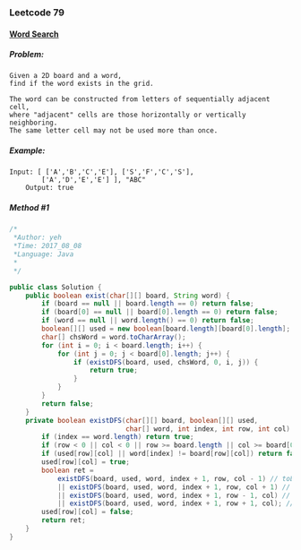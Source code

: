 

### Leetcode 79
#### [Word Search](https://leetcode.com/problems/word-search)

  

##### ***Problem:***

    Given a 2D board and a word, 
    find if the word exists in the grid.

    The word can be constructed from letters of sequentially adjacent cell,
    where "adjacent" cells are those horizontally or vertically neighboring. 
    The same letter cell may not be used more than once.


##### ***Example:***

    Input: [ ['A','B','C','E'], ['S','F','C','S'], 
            ['A','D','E','E'] ], "ABC"
        Output: true

##### *Method #1*
``` java
/*
 *Author: yeh
 *Time: 2017_08_08
 *Language: Java
 *
 */

public class Solution {
    public boolean exist(char[][] board, String word) {
        if (board == null || board.length == 0) return false;
        if (board[0] == null || board[0].length == 0) return false;
        if (word == null || word.length() == 0) return false;
        boolean[][] used = new boolean[board.length][board[0].length];
        char[] chsWord = word.toCharArray();
        for (int i = 0; i < board.length; i++) {
            for (int j = 0; j < board[0].length; j++) {
                if (existDFS(board, used, chsWord, 0, i, j)) {
                    return true;
                }
            }
        }
        return false;
    }
    private boolean existDFS(char[][] board, boolean[][] used, 
                             char[] word, int index, int row, int col) {
        if (index == word.length) return true;
        if (row < 0 || col < 0 || row >= board.length || col >= board[0].length) return false;
        if (used[row][col] || word[index] != board[row][col]) return false;
        used[row][col] = true;
        boolean ret = 
            existDFS(board, used, word, index + 1, row, col - 1) // toL
            || existDFS(board, used, word, index + 1, row, col + 1) // toR
            || existDFS(board, used, word, index + 1, row - 1, col) // toU
            || existDFS(board, used, word, index + 1, row + 1, col); // toD
        used[row][col] = false;
        return ret;
    }
}

```


